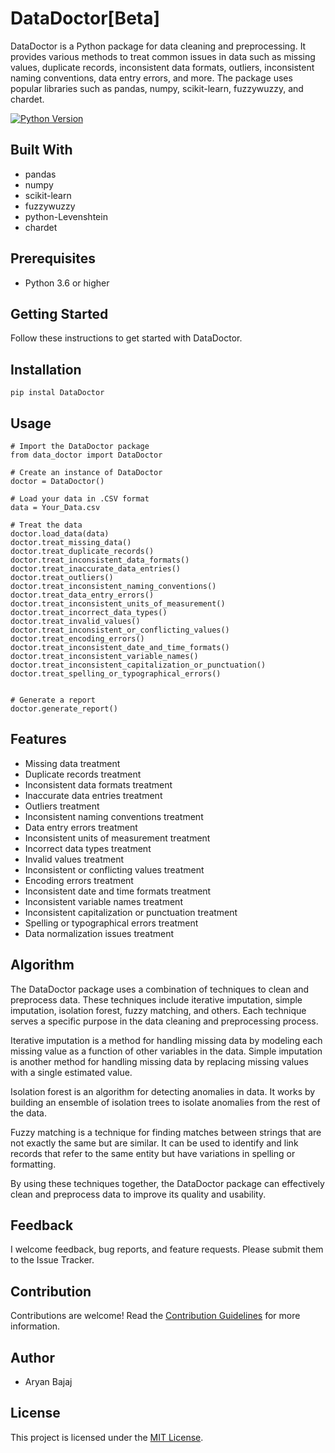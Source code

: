 # DataDoctor[Beta]

DataDoctor is a Python package for data cleaning and preprocessing. It provides various methods to treat common issues in data such as missing values, duplicate records, inconsistent data formats, outliers, inconsistent naming conventions, data entry errors, and more. The package uses popular libraries such as pandas, numpy, scikit-learn, fuzzywuzzy, and chardet.

[![Python Version](https://img.shields.io/badge/python-3.6%20%7C%203.7%20%7C%203.8%20%7C%203.9-blue)](https://www.python.org/downloads/)

## Built With

- pandas
- numpy
- scikit-learn
- fuzzywuzzy
- python-Levenshtein
- chardet

## Prerequisites

- Python 3.6 or higher

## Getting Started

Follow these instructions to get started with DataDoctor.

## Installation

```
pip instal DataDoctor
```

## Usage

```
# Import the DataDoctor package
from data_doctor import DataDoctor

# Create an instance of DataDoctor
doctor = DataDoctor()

# Load your data in .CSV format
data = Your_Data.csv

# Treat the data
doctor.load_data(data)
doctor.treat_missing_data()
doctor.treat_duplicate_records()
doctor.treat_inconsistent_data_formats()
doctor.treat_inaccurate_data_entries()
doctor.treat_outliers()
doctor.treat_inconsistent_naming_conventions()
doctor.treat_data_entry_errors()
doctor.treat_inconsistent_units_of_measurement()
doctor.treat_incorrect_data_types()
doctor.treat_invalid_values()
doctor.treat_inconsistent_or_conflicting_values()
doctor.treat_encoding_errors()
doctor.treat_inconsistent_date_and_time_formats()
doctor.treat_inconsistent_variable_names()
doctor.treat_inconsistent_capitalization_or_punctuation()
doctor.treat_spelling_or_typographical_errors()


# Generate a report
doctor.generate_report()
```

## Features

- Missing data treatment
- Duplicate records treatment
- Inconsistent data formats treatment
- Inaccurate data entries treatment
- Outliers treatment
- Inconsistent naming conventions treatment
- Data entry errors treatment
- Inconsistent units of measurement treatment
- Incorrect data types treatment
- Invalid values treatment
- Inconsistent or conflicting values treatment
- Encoding errors treatment
- Inconsistent date and time formats treatment
- Inconsistent variable names treatment
- Inconsistent capitalization or punctuation treatment
- Spelling or typographical errors treatment
- Data normalization issues treatment

## Algorithm

The DataDoctor package uses a combination of techniques to clean and preprocess data. These techniques include iterative imputation, simple imputation, isolation forest, fuzzy matching, and others. Each technique serves a specific purpose in the data cleaning and preprocessing process.

Iterative imputation is a method for handling missing data by modeling each missing value as a function of other variables in the data. Simple imputation is another method for handling missing data by replacing missing values with a single estimated value.

Isolation forest is an algorithm for detecting anomalies in data. It works by building an ensemble of isolation trees to isolate anomalies from the rest of the data.

Fuzzy matching is a technique for finding matches between strings that are not exactly the same but are similar. It can be used to identify and link records that refer to the same entity but have variations in spelling or formatting.

By using these techniques together, the DataDoctor package can effectively clean and preprocess data to improve its quality and usability.

## Feedback

I welcome feedback, bug reports, and feature requests. Please submit them to the Issue Tracker.

## Contribution

Contributions are welcome! Read the [Contribution Guidelines](CONTRIBUTING.md) for more information.

## Author

- Aryan Bajaj

## License

This project is licensed under the [MIT License](https://github.com/Aryan-Bajaj/DataDoctor/blob/main/LICENSE.md).
